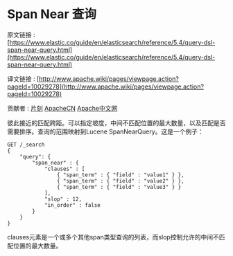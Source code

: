 # Span Near 查询

原文链接 : [https://www.elastic.co/guide/en/elasticsearch/reference/5.4/query-dsl-span-near-query.html](https://www.elastic.co/guide/en/elasticsearch/reference/5.4/query-dsl-span-near-query.html)

译文链接 : [http://www.apache.wiki/pages/viewpage.action?pageId=10029278](http://www.apache.wiki/pages/viewpage.action?pageId=10029278)

贡献者 : [片刻](/display/~jiangzhonglian) [ApacheCN](/display/~apachecn) [Apache中文网](/display/~apachechina)

彼此接近的匹配跨距。可以指定坡度，中间不匹配位置的最大数量，以及匹配是否需要排序。查询的范围映射到Lucene SpanNearQuery。这是一个例子：

```
GET /_search
{
    "query": {
        "span_near" : {
            "clauses" : [
                { "span_term" : { "field" : "value1" } },
                { "span_term" : { "field" : "value2" } },
                { "span_term" : { "field" : "value3" } }
            ],
            "slop" : 12,
            "in_order" : false
        }
    }
}
```

clauses元素是一个或多个其他span类型查询的列表，而slop控制允许的中间不匹配位置的最大数量。